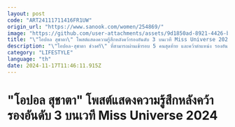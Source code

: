 ```yaml
---
layout: post
code: "ART24111711416FR1UW"
origin_url: "https://www.sanook.com/women/254869/"
image: "https://github.com/user-attachments/assets/9d1850ad-8921-4426-bbce-5516bf1a0a4b"
title: "\"โอปอล สุชาตา\" โพสต์แสดงความรู้สึกหลังคว้ารองอันดับ 3 บนเวที Miss Universe 2024"
description: "\"โอปอล-สุชาตา ช่วงศรี\" ที่สามารถผ่านเข้ารอบ 5 คนสุดท้าย และคว้าตำแหน่ง รองอันดับ 3 Miss Universe 2024"
category: "LIFESTYLE"
language: "th"
date: 2024-11-17T11:46:11.915Z
---
```


# "โอปอล สุชาตา" โพสต์แสดงความรู้สึกหลังคว้ารองอันดับ 3 บนเวที Miss Universe 2024